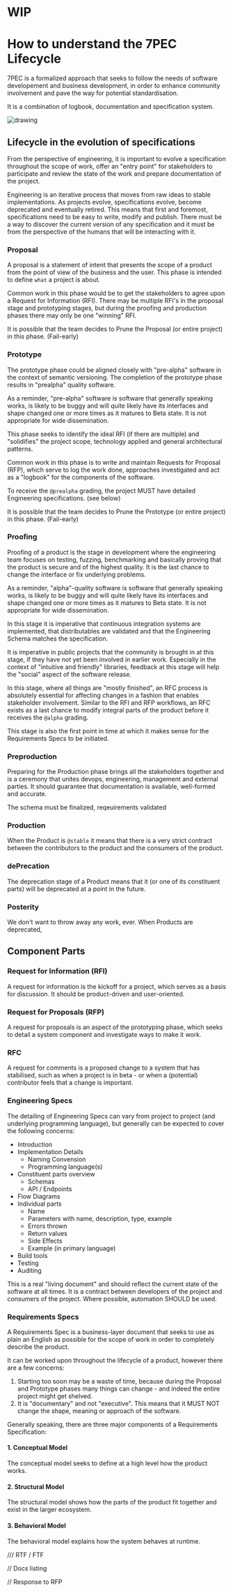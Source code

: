 # WIP

# How to understand the 7PEC Lifecycle

7PEC is a formalized approach that seeks to follow the needs of software developement and business development, in order to enhance community involvement and pave the way for potential standardisation.

It is a combination of logbook, documentation and specification system.

![drawing](/template/images/7P-Lifecycle.png)

## Lifecycle in the evolution of specifications
From the perspective of engineering, it is important to evolve a specification throughout the scope of work, offer an "entry point" for stakeholders to participate and review the state of the work and prepare documentation of the project.

Engineering is an iterative process that moves from raw ideas to stable implementations. As projects evolve, specifications evolve, become deprecated and eventually retired. This means that first and foremost, specifications need to be easy to write, modify and publish. There must be a way to discover the current version of any specification and it must be from the perspective of the humans that will be interacting with it.

### Proposal
A proposal is a statement of intent that presents the scope of a product from the point of view of the business and the user. This phase is intended to define `what` a project is about.

Common work in this phase would be to get the stakeholders to agree upon a Request for Information (RFI). There may be multiple RFI's in the proposal stage and prototyping stages, but during the proofing and production phases there may only be one "winning" RFI.

It is possible that the team decides to Prune the Proposal (or entire project) in this phase. (Fail-early)

### Prototype
The prototype phase could be aligned closely with "pre-alpha" software in the context of semantic versioning. The completion of the prototype phase results in "prealpha" quality software.

As a reminder, "pre-alpha" software is software that generally speaking works, is likely to be buggy and will quite likely have its interfaces and shape changed one or more times as it matures to Beta state. It is not appropriate for wide dissemination.

This phase seeks to identify the ideal RFI (if there are multiple) and "solidifies" the project scope, technology applied and general architectural patterns.

Common work in this phase is to write and maintain Requests for Proposal (RFP), which serve to log the work done, approaches investigated and act as a "logbook" for the components of the software.

To receive the `@prealpha` grading, the project MUST have detailed Engineering specifications. (see below)

It is possible that the team decides to Prune the Prototype (or entire project) in this phase. (Fail-early)

### Proofing
Proofing of a product is the stage in development where the engineering team focuses on testing, fuzzing, benchmarking and basically proving that the product is secure and of the highest quality. It is the last chance to change the interface or fix underlying problems.

As a reminder, "alpha"-quality software is software that generally speaking works, is likely to be buggy and will quite likely have its interfaces and shape changed one or more times as it matures to Beta state. It is not appropriate for wide dissemination.


In this stage it is imperative that continuous integration systems are implemented, that distributables are validated and that the Engineering Schema matches the specification.

It is imperative in public projects that the community is brought in at this stage, if they have not yet been involved in earlier work. Especially in the context of "intuitive and friendly" libraries, feedback at this stage will help the "social" aspect of the software release.

In this stage, where all things are "mostly finished", an RFC process is absolutely essential for affecting changes in a fashion that enables  stakeholder involvement. Similar to the RFI and RFP workflows, an RFC exists as a last chance to modify integral parts of the product before it receives the `@alpha` grading.

This stage is also the first point in time at which it makes sense for the Requirements Specs to be initiated.

### Preproduction
Preparing for the Production phase brings all the stakeholders together and is a ceremony that unites devops, engineering, management and external parties. It should guarantee that documentation is available, well-formed and accurate.

The schema must be finalized, reqeuirements validated

### Production
When the Product is `@stable` it means that there is a very strict contract between the contributors to the product and the consumers of the product.

### dePrecation
The deprecation stage of a Product means that it (or one of its constituent parts) will be deprecated at a point in the future.


### Posterity
We don't want to throw away any work, ever. When Products are deprecated,

## Component Parts

### Request for Information (RFI)
A request for information is the kickoff for a project, which serves as a basis for discussion. It should be product-driven and user-oriented.

### Request for Proposals (RFP)
A request for proposals is an aspect of the prototyping phase, which seeks to detail a system component and investigate ways to make it work.

### RFC
A request for comments is a proposed change to a system that has stabilised, such as when a project is in beta - or when a (potential) contributor feels that a change is important.

### Engineering Specs
The detailing of Engineering Specs can vary from project to project (and underlying programming language), but generally can be expected to cover the following concerns:

- Introduction
- Implementation Details
  - Naming Convension
  - Programming language(s)
- Constituent parts overview
  - Schemas
  - API / Endpoints
- Flow Diagrams
- Individual parts
  - Name
  - Parameters with name, description, type, example
  - Errors thrown
  - Return values
  - Side Effects
  - Example (in primary language)
- Build tools
- Testing
- Auditing

This is a real "living document" and should reflect the current state of the software at all times. It is a contract between developers of the project and consumers of the project. Where possible, automation SHOULD be used.

### Requirements Specs
A Requirements Spec is a business-layer document that seeks to use as plain an English as possible for the scope of work in order to completely describe the product.

It can be worked upon throughout the lifecycle of a product, however there are a few concerns:

1. Starting too soon may be a waste of time, because during the Proposal and Prototype phases many things can change - and indeed the entire project might get shelved.
2. It is "documentary" and not "executive". This means that it MUST NOT change the shape, meaning or approach of the software.

Generally speaking, there are three major components of a Requirements Specification:

#### 1. Conceptual Model
The conceptual model seeks to define at a high level how the product works.

#### 2. Structural Model
The structural model shows how the parts of the product fit together and exist in the larger ecosystem.

#### 3. Behavioral Model
The behavioral model explains how the system behaves at runtime.

/// RTF / FTF

// Docs listing

// Response to RFP
